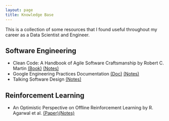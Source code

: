 ```yaml
---
layout: page
title: Knowledge Base
---
```

This is a collection of some resources that I found useful throughout my career as a Data Scientist and Engineer.
## Software Engineering
* Clean Code: A Handbook of Agile Software Craftsmanship by Robert C. Martin [(Book)](https://www.amazon.com/Clean-Code-Handbook-Software-Craftsmanship/dp/0132350882/ref=asc_df_0132350882/?tag=hyprod-20&linkCode=df0&hvadid=266005469508&hvpos=1o1&hvnetw=g&hvrand=8883995952970013373&hvpone=&hvptwo=&hvqmt=&hvdev=c&hvdvcmdl=&hvlocint=&hvlocphy=9003540&hvtargid=aud-799727667774:pla-435472505264&psc=1) [(Notes)](/knowledge/software/clean_code)
* Google Engineering Practices Documentation [(Doc)](https://github.com/google/eng-practices) [(Notes)](/knowledge/software/google_eng_prac)
* Talking Software Design [(Notes)](/knowledge/software/talking_software_design)

## Reinforcement Learning
* An Optimistic Perspective on Offline Reinforcement Learning by R. Agarwal et al. [(Paper)](https://arxiv.org/abs/1907.04543)[(Notes)](/knowledge/rl/agarwal_offline_rl)
<!-- ## Machine Learning -->
<!-- * Deep Learning by Ian Goodfellow [(Book)]() [(Notes)](/knowledge/ml/goodfellow) -->


